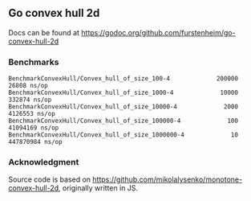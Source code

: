 ## Go convex hull 2d

Docs can be found at https://godoc.org/github.com/furstenheim/go-convex-hull-2d

### Benchmarks

    BenchmarkConvexHull/Convex_hull_of_size_100-4         	  200000	     26808 ns/op
    BenchmarkConvexHull/Convex_hull_of_size_1000-4        	   10000	    332874 ns/op
    BenchmarkConvexHull/Convex_hull_of_size_10000-4       	    2000	   4126553 ns/op
    BenchmarkConvexHull/Convex_hull_of_size_100000-4      	     100	  41094169 ns/op
    BenchmarkConvexHull/Convex_hull_of_size_1000000-4     	      10	 447870984 ns/op

### Acknowledgment

Source code is based on https://github.com/mikolalysenko/monotone-convex-hull-2d, originally written in JS.
